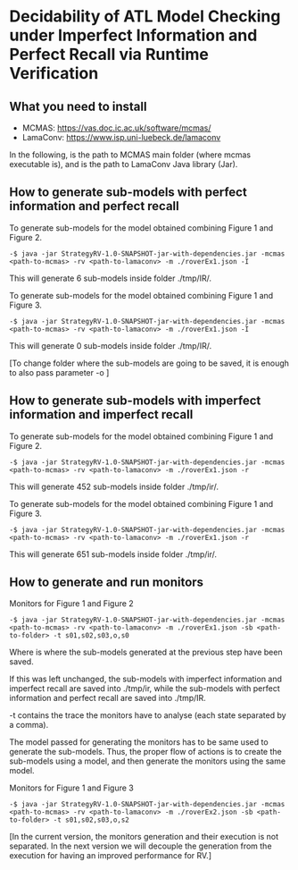 # Decidability of ATL Model Checking under Imperfect Information and Perfect Recall via Runtime Verification


## What you need to install

- MCMAS: https://vas.doc.ic.ac.uk/software/mcmas/
- LamaConv: https://www.isp.uni-luebeck.de/lamaconv

In the following, <path-to-mcmas> is the path to MCMAS main folder (where mcmas executable is),
and <path-to-lamaconv> is the path to LamaConv Java library (Jar).

## How to generate sub-models with perfect information and perfect recall

To generate sub-models for the model obtained combining Figure 1 and Figure 2.
```shell script
-$ java -jar StrategyRV-1.0-SNAPSHOT-jar-with-dependencies.jar -mcmas <path-to-mcmas> -rv <path-to-lamaconv> -m ./roverEx1.json -I
```
This will generate 6 sub-models inside folder ./tmp/IR/.

To generate sub-models for the model obtained combining Figure 1 and Figure 3.
```shell script
-$ java -jar StrategyRV-1.0-SNAPSHOT-jar-with-dependencies.jar -mcmas <path-to-mcmas> -rv <path-to-lamaconv> -m ./roverEx1.json -I
```
This will generate 0 sub-models inside folder ./tmp/IR/.

[To change folder where the sub-models are going to be saved, it is enough to also pass parameter -o <path-to-folder>]

## How to generate sub-models with imperfect information and imperfect recall

To generate sub-models for the model obtained combining Figure 1 and Figure 2.
```shell script
-$ java -jar StrategyRV-1.0-SNAPSHOT-jar-with-dependencies.jar -mcmas <path-to-mcmas> -rv <path-to-lamaconv> -m ./roverEx1.json -r
```
This will generate 452 sub-models inside folder ./tmp/ir/.

To generate sub-models for the model obtained combining Figure 1 and Figure 3.
```shell script
-$ java -jar StrategyRV-1.0-SNAPSHOT-jar-with-dependencies.jar -mcmas <path-to-mcmas> -rv <path-to-lamaconv> -m ./roverEx1.json -r
```
This will generate 651 sub-models inside folder ./tmp/ir/.

## How to generate and run monitors

Monitors for Figure 1 and Figure 2
```shell script
-$ java -jar StrategyRV-1.0-SNAPSHOT-jar-with-dependencies.jar -mcmas <path-to-mcmas> -rv <path-to-lamaconv> -m ./roverEx1.json -sb <path-to-folder> -t s01,s02,s03,o,s0
```
Where <path-to-folder> is where the sub-models generated at the previous step have been saved.

If this was left unchanged, the sub-models with imperfect information and imperfect recall are saved into ./tmp/ir, while the sub-models
with perfect information and perfect recall are saved into ./tmp/IR.

-t contains the trace the monitors have to analyse (each state separated by a comma).

The model passed for generating the monitors has to be same used to generate the sub-models. Thus, the proper flow of actions is to create
the sub-models using a model, and then generate the monitors using the same model.

Monitors for Figure 1 and Figure 3
```shell script
-$ java -jar StrategyRV-1.0-SNAPSHOT-jar-with-dependencies.jar -mcmas <path-to-mcmas> -rv <path-to-lamaconv> -m ./roverEx2.json -sb <path-to-folder> -t s01,s02,s03,o,s2 
```

[In the current version, the monitors generation and their execution is not separated. In the next version we will decouple
the generation from the execution for having an improved performance for RV.]

